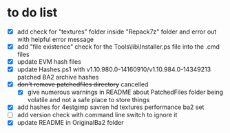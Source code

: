 # to do list

- [X] add check for "textures" folder inside "Repack7z" folder and error out with helpful error message
- [X] add "file existence" check for the Tools\lib\Installer.ps file into the .cmd files
- [X] update EVM hash files
- [X] update Hashes.ps1 with v1.10.980.0-14160910/v1.10.984.0-14349213 patched BA2 archive hashes
- [X] ~~don't remove patchedfiles directory~~ cancelled
    - [X] give numerous warnings in README about PatchedFiles folder being volatile and not a safe place to store things
- [X] add hashes for 4estgimp savren hd textures performance ba2 set
- [ ] add version check with command line switch to ignore it
- [X] update README in OriginalBa2 folder
